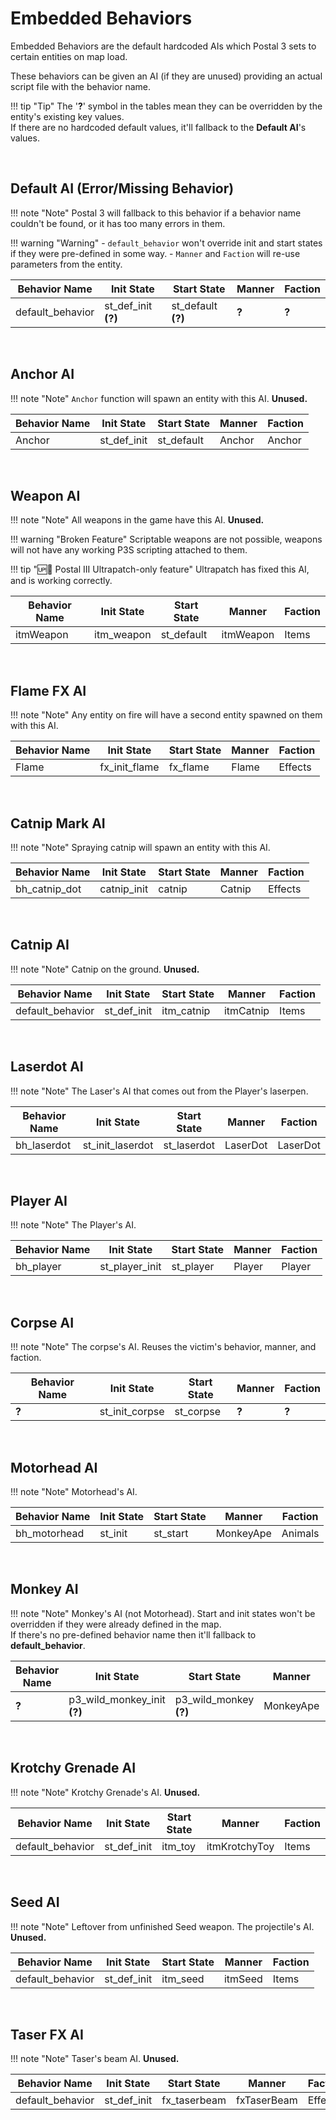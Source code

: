 # Embedded Behaviors
Embedded Behaviors are the default hardcoded AIs which Postal 3 sets to certain entities on map load.

These behaviors can be given an AI (if they are unused) providing an actual script file with the behavior name.

!!! tip "Tip"
    The '**?**' symbol in the tables mean they can be overridden by the entity's existing key values.  
	If there are no hardcoded default values, it'll fallback to the **Default AI**'s values.

<br>

## Default AI (Error/Missing Behavior)

!!! note "Note"
    Postal 3 will fallback to this behavior if a behavior name couldn't be found, or it has too many errors in them.
	
!!! warning "Warning"
    - <code>default_behavior</code> won't override init and start states if they were pre-defined in some way.
	- <code>Manner</code> and <code>Faction</code> will re-use parameters from the entity.

| Behavior Name			| Init State 				| Start State 	 		| Manner 	| Faction 	|
|-----------------------|---------------------------|-----------------------|-----------|-----------|
| default_behavior		| st_def_init **(?)**       | st_default **(?)** 	| **?**		| **?**		|

<br>

## Anchor AI

!!! note "Note"
    <code>Anchor</code> function will spawn an entity with this AI. **Unused.**

| Behavior Name			| Init State 				| Start State 	 		| Manner 	| Faction 	|
|-----------------------|---------------------------|-----------------------|-----------|-----------|
| Anchor				| st_def_init       		| st_default 			| Anchor	| Anchor	|

<br>

## Weapon AI

!!! note "Note"
    All weapons in the game have this AI. **Unused.**

!!! warning "Broken Feature"
    Scriptable weapons are not possible, weapons will not have any working P3S scripting attached to them.
	
!!! tip "🆙🪽 Postal III Ultrapatch-only feature"
	Ultrapatch has fixed this AI, and is working correctly.

| Behavior Name			| Init State 				| Start State 	 		| Manner 	| Faction 	|
|-----------------------|---------------------------|-----------------------|-----------|-----------|
| itmWeapon				| itm_weapon       			| st_default 			| itmWeapon	| Items		|

<br>

## Flame FX AI

!!! note "Note"
    Any entity on fire will have a second entity spawned on them with this AI.

| Behavior Name			| Init State 				| Start State 	 		| Manner 	| Faction 	|
|-----------------------|---------------------------|-----------------------|-----------|-----------|
| Flame					| fx_init_flame       		| fx_flame 				| Flame		| Effects	|

<br>

## Catnip Mark AI

!!! note "Note"
    Spraying catnip will spawn an entity with this AI.

| Behavior Name			| Init State 				| Start State 	 		| Manner 	| Faction 	|
|-----------------------|---------------------------|-----------------------|-----------|-----------|
| bh_catnip_dot			| catnip_init       		| catnip 				| Catnip	| Effects	|

<br>

## Catnip AI

!!! note "Note"
    Catnip on the ground. **Unused.**

| Behavior Name			| Init State 				| Start State 	 		| Manner 	| Faction 	|
|-----------------------|---------------------------|-----------------------|-----------|-----------|
| default_behavior		| st_def_init       		| itm_catnip 			| itmCatnip	| Items		|

<br>

## Laserdot AI

!!! note "Note"
    The Laser's AI that comes out from the Player's laserpen.

| Behavior Name			| Init State 				| Start State 	 		| Manner 	| Faction 	|
|-----------------------|---------------------------|-----------------------|-----------|-----------|
| bh_laserdot			| st_init_laserdot       	| st_laserdot 			| LaserDot	| LaserDot	|

<br>

## Player AI

!!! note "Note"
    The Player's AI.

| Behavior Name			| Init State 				| Start State 	 		| Manner 	| Faction 	|
|-----------------------|---------------------------|-----------------------|-----------|-----------|
| bh_player				| st_player_init       		| st_player 			| Player	| Player	|

<br>

## Corpse AI

!!! note "Note"
    The corpse's AI. Reuses the victim's behavior, manner, and faction.

| Behavior Name			| Init State 				| Start State 	 		| Manner 	| Faction 	|
|-----------------------|---------------------------|-----------------------|-----------|-----------|
| **?**					| st_init_corpse       		| st_corpse 			| **?**		| **?**		|

<br>

## Motorhead AI

!!! note "Note"
    Motorhead's AI.

| Behavior Name			| Init State 				| Start State 	 		| Manner 	| Faction 	|
|-----------------------|---------------------------|-----------------------|-----------|-----------|
| bh_motorhead			| st_init       			| st_start 				| MonkeyApe	| Animals	|

<br>

## Monkey AI

!!! note "Note"
    Monkey's AI (not Motorhead). Start and init states won't be overridden if they were already defined in the map.  
	If there's no pre-defined behavior name then it'll fallback to **default_behavior**.

| Behavior Name				| Init State 					| Start State 	 		| Manner 	| Faction 	|
|---------------------------|-------------------------------|-----------------------|-----------|-----------|
| **?**						| p3_wild_monkey_init **(?)** 	| p3_wild_monkey **(?)**| MonkeyApe	| Animals	|

<br>

## Krotchy Grenade AI

!!! note "Note"
    Krotchy Grenade's AI. **Unused.**

| Behavior Name			| Init State 				| Start State 	 		| Manner 		| Faction 	|
|-----------------------|---------------------------|-----------------------|---------------|-----------|
| default_behavior		| st_def_init       		| itm_toy 				| itmKrotchyToy	| Items		|

<br>

## Seed AI

!!! note "Note"
    Leftover from unfinished Seed weapon. The projectile's AI. **Unused.**

| Behavior Name			| Init State 				| Start State 	 		| Manner 		| Faction 	|
|-----------------------|---------------------------|-----------------------|---------------|-----------|
| default_behavior		| st_def_init       		| itm_seed 				| itmSeed		| Items		|

<br>

## Taser FX AI

!!! note "Note"
    Taser's beam AI. **Unused.**

| Behavior Name			| Init State 				| Start State 	 		| Manner 		| Faction 	|
|-----------------------|---------------------------|-----------------------|---------------|-----------|
| default_behavior		| st_def_init       		| fx_taserbeam 			| fxTaserBeam	| Effects	|

<br>
